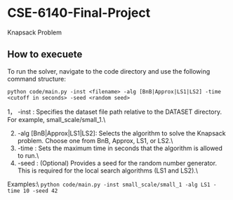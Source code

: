 # CSE-6140-Final-Project
Knapsack Problem

## How to execuete
To run the solver, navigate to the code directory and use the following command structure:

`python code/main.py -inst <filename> -alg [BnB|Approx|LS1|LS2] -time <cutoff in seconds> -seed <random seed>`

1， -inst <filename>: Specifies the dataset file path relative to the DATASET directory. For example, small_scale/small_1.\\

2. -alg [BnB|Approx|LS1|LS2]: Selects the algorithm to solve the Knapsack problem. Choose one from BnB, Approx, LS1, or LS2.\\
3. -time <cutoff in seconds>: Sets the maximum time in seconds that the algorithm is allowed to run.\\
4. -seed <random seed>: (Optional) Provides a seed for the random number generator. This is required for the local search algorithms (LS1 and LS2).\\

Examples:\\
`python code/main.py -inst small_scale/small_1 -alg LS1 -time 10 -seed 42`
